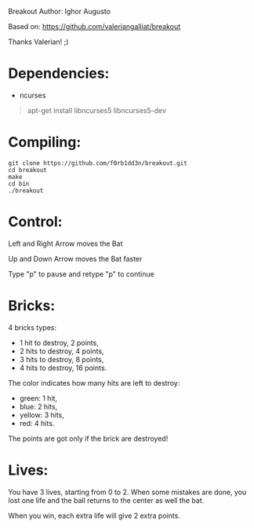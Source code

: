 Breakout
Author: Ighor Augusto

Based on: https://github.com/valeriangalliat/breakout

Thanks Valerian! ;)

# Dependencies:

- ncurses

> apt-get install libncurses5 libncurses5-dev

# Compiling:

    git clone https://github.com/f0rb1dd3n/breakout.git
    cd breakout
    make
    cd bin
    ./breakout

# Control: 

Left and Right Arrow moves the Bat

Up and Down Arrow moves the Bat faster

Type "p" to pause and retype "p" to continue


# Bricks: 

4 bricks types:

- 1 hit to destroy, 2 points,
- 2 hits to destroy, 4 points,
- 3 hits to destroy, 8 points,
- 4 hits to destroy, 16 points.

The color indicates how many hits are left to destroy:

- green:	1 hit,
- blue:		2 hits,
- yellow:	3 hits,
- red:		4 hits.

The points are got only if the brick are destroyed!

# Lives: 

You have 3 lives, starting from 0 to 2. When some mistakes
are done, you lost one life and the ball returns to the
center as well the bat.

When you win, each extra life will give 2 extra points.
